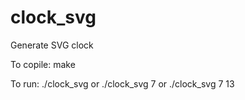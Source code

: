 # clock_svg
Generate SVG clock

To copile:
  make

To run:
  ./clock_svg
    or
  ./clock_svg 7
    or
  ./clock_svg 7 13

